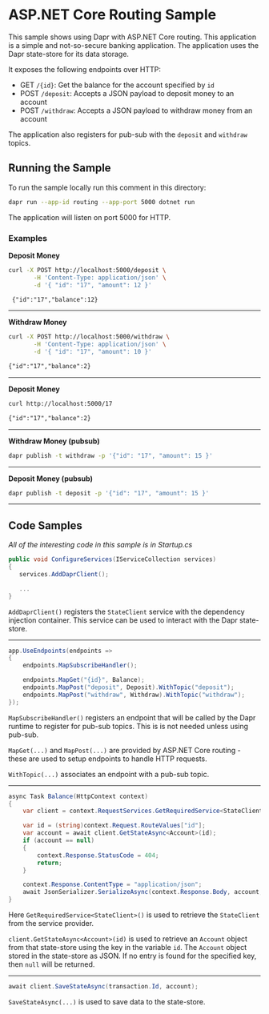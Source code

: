 # ASP.NET Core Routing Sample

This sample shows using Dapr with ASP.NET Core routing. This application is a simple and not-so-secure banking application. The application uses the Dapr state-store for its data storage.

It exposes the following endpoints over HTTP:
 - GET `/{id}`: Get the balance for the account specified by `id`
 - POST `/deposit`: Accepts a JSON payload to deposit money to an account
 - POST `/withdraw`: Accepts a JSON payload to withdraw money from an account

The application also registers for pub-sub with the `deposit` and `withdraw` topics.

 ## Running the Sample

 To run the sample locally run this comment in this directory:
 ```sh
 dapr run --app-id routing --app-port 5000 dotnet run
 ```

 The application will listen on port 5000 for HTTP.

 ### Examples

**Deposit Money**

 ```sh
curl -X POST http://localhost:5000/deposit \
        -H 'Content-Type: application/json' \
        -d '{ "id": "17", "amount": 12 }'
 ```

```txt
 {"id":"17","balance":12}
```

 ---

**Withdraw Money**

 ```sh
curl -X POST http://localhost:5000/withdraw \
        -H 'Content-Type: application/json' \
        -d '{ "id": "17", "amount": 10 }'
 ```

```txt
{"id":"17","balance":2}
```

 ---

**Deposit Money**

```sh
curl http://localhost:5000/17
```

```txt
{"id":"17","balance":2}
```

 ---

 **Withdraw Money (pubsub)**

```sh
dapr publish -t withdraw -p '{"id": "17", "amount": 15 }'
```

 ---

**Deposit Money (pubsub)**

```sh
dapr publish -t deposit -p '{"id": "17", "amount": 15 }'
```

 ---

## Code Samples

*All of the interesting code in this sample is in Startup.cs*

 ```C#
 public void ConfigureServices(IServiceCollection services)
{
    services.AddDaprClient();

    ...
}
 ```

 `AddDaprClient()` registers the `StateClient` service with the dependency injection container. This service can be used to interact with the Dapr state-store.

---

```C#
app.UseEndpoints(endpoints =>
{
    endpoints.MapSubscribeHandler();

    endpoints.MapGet("{id}", Balance);
    endpoints.MapPost("deposit", Deposit).WithTopic("deposit");
    endpoints.MapPost("withdraw", Withdraw).WithTopic("withdraw");
});
```

`MapSubscribeHandler()` registers an endpoint that will be called by the Dapr runtime to register for pub-sub topics. This is is not needed unless using pub-sub.

`MapGet(...)` and `MapPost(...)` are provided by ASP.NET Core routing - these are used to setup endpoints to handle HTTP requests.

`WithTopic(...)` associates an endpoint with a pub-sub topic.

---

```C#
async Task Balance(HttpContext context)
{
    var client = context.RequestServices.GetRequiredService<StateClient>();

    var id = (string)context.Request.RouteValues["id"];
    var account = await client.GetStateAsync<Account>(id);
    if (account == null)
    {
        context.Response.StatusCode = 404;
        return;
    }

    context.Response.ContentType = "application/json";
    await JsonSerializer.SerializeAsync(context.Response.Body, account, serializerOptions);
}
```

Here `GetRequiredService<StateClient>()` is used to retrieve the `StateClient` from the service provider.

`client.GetStateAsync<Account>(id)` is used to retrieve an `Account` object from that state-store using the key in the variable `id`. The `Account` object stored in the state-store as JSON. If no entry is found for the specified key, then `null` will be returned.

---

```C#
await client.SaveStateAsync(transaction.Id, account);
```

`SaveStateAsync(...)` is used to save data to the state-store. 
